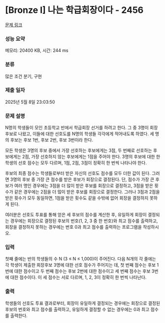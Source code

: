 # [Bronze I] 나는 학급회장이다 - 2456 

[문제 링크](https://www.acmicpc.net/problem/2456) 

### 성능 요약

메모리: 20400 KB, 시간: 244 ms

### 분류

많은 조건 분기, 구현

### 제출 일자

2025년 5월 8일 23:03:50

### 문제 설명

<p>N명의 학생들이 모인 초등학교 반에서 학급회장 선거를 하려고 한다. 그 중 3명이 회장후보로 나왔고, 이들에 대한 선호도를 N명의 학생들 각각에게 적어내도록 하였다. 세 명의 후보는 후보 1번, 후보 2번, 후보 3번이라 한다.</p>

<p>모든 학생은 3명의 후보 중에서 가장 선호하는 후보에게는 3점, 두 번째로 선호하는 후보에게는 2점, 가장 선호하지 않는 후보에게는 1점을 주어야 한다. 3명의 후보에 대한 한 학생의 선호 점수는 모두 다르며, 1점, 2점, 3점이 정확히 한 번씩 나타나야 한다. </p>

<p>후보의 최종 점수는 학생들로부터 받은 자신의 선호도 점수를 모두 더한 값이 된다. 그러면 3명의 후보 중 가장 큰 점수를 받은 후보가 회장으로 결정된다. 단, 점수가 가장 큰 후보가 여러 명인 경우에는 3점을 더 많이 받은 후보를 회장으로 결정하고, 3점을 받은 횟수가 같은 경우에는 2점을 더 많이 받은 후보를 회장으로 결정한다. 그러나 3점과 2점을 받은 횟수가 모두 동일하면, 1점을 받은 횟수도 같을 수밖에 없어 회장을 결정하지 못하게 된다.</p>

<p>여러분은 선호도 투표를 통해 얻은 세 후보의 점수를 계산한 후, 유일하게 회장이 결정되는 경우에는 회장으로 결정된 후보의 번호(1, 2, 3 중 한 번호)와 최고 점수를 출력하고, 회장을 결정하지 못하는 경우에는 번호 0과 최고 점수를 출력하는 프로그램을 작성하시오.</p>

### 입력 

 <p>첫째 줄에는 반의 학생들의 수 N (3 ≤ N ≤ 1,000)이 주어진다. 다음 N개의 각 줄에는 각 학생이 제출한 회장후보 3명에 대한 선호 점수가 주어지는 데, 첫 번째 점수는 후보 1번에 대한 점수이고 두 번째 점수는 후보 2번에 대한 점수이고 세 번째 점수는 후보 3번에 대한 점수이다. 이 세 점수는 서로 다르며, 1, 2, 3이 정확히 한 번씩 나타난다. </p>

### 출력 

 <p>학생들의 선호도 투표 결과로부터, 회장이 유일하게 결정되는 경우에는 회장으로 결정된 후보의 번호와 최고 점수를 출력하고, 유일하게 결정할 수 없는 경우에는 0과 최고 점수를 출력한다.</p>

